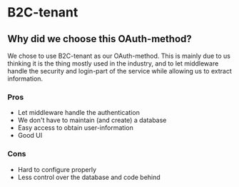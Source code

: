 # B2C-tenant

## Why did we choose this OAuth-method?
We chose to use B2C-tenant as our OAuth-method. 
This is mainly due to us thinking it is the thing mostly used in the industry, and to let middleware handle the security and login-part of the service while allowing us to extract information.

### Pros
- Let middleware handle the authentication
- We don't have to maintain (and create) a database
- Easy access to obtain user-information
- Good UI

### Cons
- Hard to configure properly
- Less control over the database and code behind
